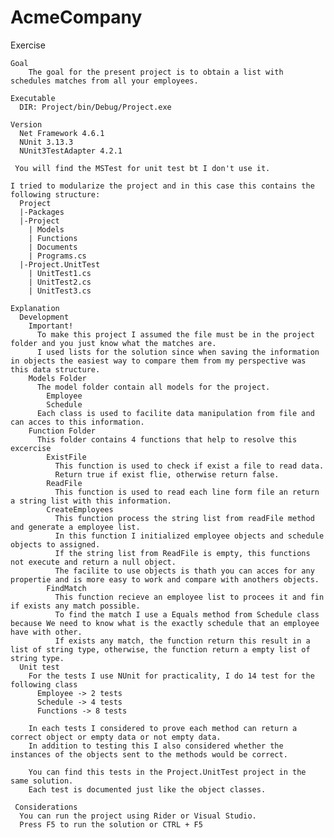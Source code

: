 # AcmeCompany
Exercise

    Goal
        The goal for the present project is to obtain a list with schedules matches from all your employees.

    Executable
      DIR: Project/bin/Debug/Project.exe
  
    Version
      Net Framework 4.6.1
      NUnit 3.13.3
      NUnit3TestAdapter 4.2.1
 
     You will find the MSTest for unit test bt I don't use it.

    I tried to modularize the project and in this case this contains the following structure:
      Project
      |-Packages
      |-Project
        | Models
        | Functions
        | Documents
        | Programs.cs
      |-Project.UnitTest
        | UnitTest1.cs
        | UnitTest2.cs
        | UnitTest3.cs

    Explanation
      Development
        Important!
          To make this project I assumed the file must be in the project folder and you just know what the matches are.
          I used lists for the solution since when saving the information in objects the easiest way to compare them from my perspective was this data structure.
        Models Folder
          The model folder contain all models for the project.
            Employee
            Schedule
          Each class is used to facilite data manipulation from file and can acces to this information.
        Function Folder
          This folder contains 4 functions that help to resolve this excercise
            ExistFile
              This function is used to check if exist a file to read data.
              Return true if exist flie, otherwise return false.
            ReadFile
              This function is used to read each line form file an return a string list with this information.
            CreateEmployees
              This function process the string list from readFile method and generate a employee list.
              In this function I initialized employee objects and schedule objects to assigned.
              If the string list from ReadFile is empty, this functions not execute and return a null object.
              The facilite to use objects is thath you can acces for any propertie and is more easy to work and compare with anothers objects.
            FindMatch
              This function recieve an employee list to procees it and fin if exists any match possible.
              To find the match I use a Equals method from Schedule class because We need to know what is the exactly schedule that an employee have with other.
              If exists any match, the function return this result in a list of string type, otherwise, the function return a empty list of string type.
      Unit test
        For the tests I use NUnit for practicality, I do 14 test for the following class
          Employee -> 2 tests
          Schedule -> 4 tests
          Functions -> 8 tests
    
        In each tests I considered to prove each method can return a correct object or empty data or not empty data.
        In addition to testing this I also considered whether the instances of the objects sent to the methods would be correct.

        You can find this tests in the Project.UnitTest project in the same solution.
        Each test is documented just like the object classes.
 
     Considerations   
      You can run the project using Rider or Visual Studio.
      Press F5 to run the solution or CTRL + F5 
  
